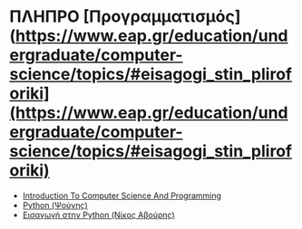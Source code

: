 # ΠΛΗΠΡΟ [Προγραμματισμός](https://www.eap.gr/education/undergraduate/computer-science/topics/#eisagogi_stin_pliroforiki](https://www.eap.gr/education/undergraduate/computer-science/topics/#eisagogi_stin_pliroforiki)

- [Introduction To Computer Science And Programming](https://ocw.mit.edu/courses/6-00-introduction-to-computer-science-and-programming-fall-2008/)
- [Python (Ψούνης)](https://www.youtube.com/playlist?list=PLLMmbOLFy25Eohpgb_V3GWKdf8sL0Upvt)
- [Εισαγωγή στην Python (Νίκος Αβούρης)](https://mathesis.cup.gr/courses/course-v1:ComputerScience+CS1.1+20C/about)


